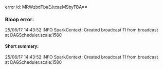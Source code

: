 error id: MRWzbdTbaEJtcaeMSbyTBA==
### Bloop error:

25/06/17 14:43:52 INFO SparkContext: Created broadcast 11 from broadcast at DAGScheduler.scala:1580
#### Short summary: 

25/06/17 14:43:52 INFO SparkContext: Created broadcast 11 from broadcast at DAGScheduler.scala:1580